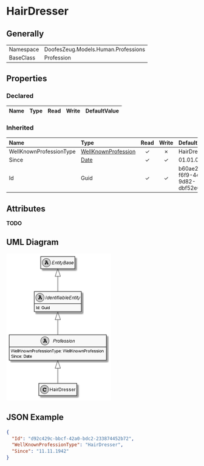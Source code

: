 ﻿# HairDresser

## Generally

|||
|:-|:-|
|Namespace|DoofesZeug.Models.Human.Professions|
|BaseClass|Profession|

## Properties

### Declared

|Name|Type|Read|Write|DefaultValue|
|:---|:---|:--:|:---:|:-----------|

### Inherited

|Name|Type|Read|Write|DefaultValue|
|:---|:---|:--:|:---:|:-----------|
|WellKnownProfessionType|[WellKnownProfession](../../Enumerations/DoofesZeug.Models.Human.Professions\WellKnownProfession.md)|&#x2713;|&#x2717;|HairDresser|
|Since|[Date](../../Models/DoofesZeug.Models.DateAndTime\Date.md)|&#x2713;|&#x2713;|01.01.0001|
|Id|Guid|&#x2713;|&#x2713;|b60ae206-f6f9-449c-9d82-dbf52e6df860|

## Attributes

**TODO**

## UML Diagram

![HairDresser.png](./HairDresser.png "HairDresser")

## JSON Example

```json
{
  "Id": "d92c429c-bbcf-42a0-bdc2-233874452b72",
  "WellKnownProfessionType": "HairDresser",
  "Since": "11.11.1942"
}
```

